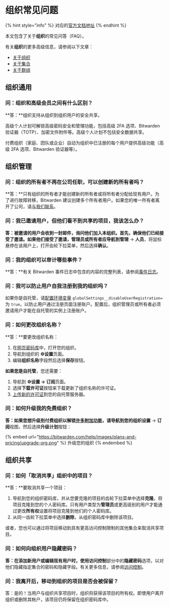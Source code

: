 # 组织常见问题

{% hint style="info" %}
对应的[官方文档地址](https://bitwarden.com/help/article/org-faqs/)
{% endhint %}

本文包含了关于**组织**的常见问答（FAQ）。

有关**组织**的更多高级信息，请参阅以下文章：

* [关于组织](../organization-basics/organizations.md)
* [关于集合](../organization-basics/collections.md)
* [关于群组](../organization-basics/groups.md)

## 组织通用 <a href="#organizations-general" id="organizations-general"></a>

### 问：组织和高级会员之间有什么区别？ <a href="#q-whats-the-difference-between-organizations-and-premium" id="q-whats-the-difference-between-organizations-and-premium"></a>

**答：**组织支持从组织到组织用户的安全共享。

高级个人计划可解锁高级密码安全和管理功能，包括高级 2FA 选项、Bitwarden 验证器（TOTP）、加密文件附件等。高级个人计划不包括安全数据共享。

付费组织（家庭、团队或企业）自动为组织中已注册的每个用户提供高级功能（高级 2FA 选项、Bitwarden 验证器等）。

## 组织管理 <a href="#organization-administration" id="organization-administration"></a>

### 问：组织的所有者不再在公司任职，可以创建新的所有者吗？ <a href="#q-my-organizations-owner-is-no-longer-with-the-company-can-a-new-owner-be-created" id="q-my-organizations-owner-is-no-longer-with-the-company-can-a-new-owner-be-created"></a>

**答：**只有组织的所有者才能创建新的所有者或将所有者分配给现有用户。为了进行故障转移，Bitwarden 建议创建多个所有者用户。如果您的唯一所有者离开了公司，请[与我们联系](https://bitwarden.com/contact)。

### 问：我已邀请用户，但他们看不到共享的项目，我该怎么办？ <a href="#q-i-have-invited-users-but-they-cannot-see-shared-items-what-do-i-do" id="q-i-have-invited-users-but-they-cannot-see-shared-items-what-do-i-do"></a>

**答：**被邀请的用户会收到一封邮件，询问他们加入本组织。首先，确保他们已经接受了邀请。如果他们接受了邀请，管理员或所有者应导航到**管理** → **人员**，将鼠标悬停在该用户上，打开齿轮下拉菜单，然后选择**确认**。

### 问：我的组织可以审计哪些事件？ <a href="#q-what-events-are-auditing-for-my-organization" id="q-what-events-are-auditing-for-my-organization"></a>

**答：**有关 Bitwarden 事件日志中包含的内容的完整列表，请参阅[事件日志](../organization-basics/event-logs.md)。

### 问：我可以防止用户自我注册到我的组织吗？ <a href="#q-can-i-prevent-users-from-self-registering-into-my-organization" id="q-can-i-prevent-users-from-self-registering-into-my-organization"></a>

如果你是自托管，请[配置环境变量](../../on-premises-hosting/configure-environment-variables.md) `globalSettings__disableUserRegistration=` 为 `true`，以防止用户通过注册页面注册账户。配置后，组织管理员或所有者必须邀请用户才能在自托管的实例上注册账户。

### 问：如何更改组织名称？ <a href="#q-how-do-i-change-the-name-of-my-organization" id="q-how-do-i-change-the-name-of-my-organization"></a>

**答：**要更改组织名称：

1. 在[网页密码库](https://vault.bitwarden.com/)中，打开您的组织。
2. 导航到组织的 **⚙️设置**页面。
3. 编辑**组织名称**字段然后选择**保存**按钮。

**如果您是自托管**，您还需要：

1. 导航到 **⚙️设置 → 订阅**页面。
2. 选择**下载许可证**按钮来下载更新了组织名称的许可证。
3. [上传新的许可证](../../on-premises-hosting/licensing-for-paid-features.md#organization-license)到您的自托管服务器。

### 问：如何升级我的免费组织？ <a href="#q-how-do-i-upgrade-my-free-organization" id="q-how-do-i-upgrade-my-free-organization"></a>

**答：**如果您想升级到付费组织以解锁[许多附加功能](../../my-account/plans-and-pricing/about-bitwarden-plans.md)，请导航到您的组织**设置** → **订阅**视图，然后选择**升级计划**按钮：

{% embed url="https://bitwarden.com/help/images/plans-and-pricing/upgrade-org.png" %}
升级您的组织
{% endembed %}

## 组织共享 <a href="#sharing-with-an-organization" id="sharing-with-an-organization"></a>

### 问：如何「取消共享」组织中的项目？ <a href="#q-how-do-i-unshare-an-item-from-my-organization" id="q-how-do-i-unshare-an-item-from-my-organization"></a>

**答：**要取消共享一个项目：

1. 导航到您的组织密码库，并从您要克隆的项目的齿轮下拉菜单中选择**克隆**，将项目克隆到您的个人密码库。只有用户类型为**管理员**或更高级别的用户才能通过更改**所有权**设置将项目克隆到他们的个人密码库。
2. 从同一齿轮下拉菜单中选择**删除**，从组织密码库中删除该项目。

或者，您也可以通过将项目移动到具有更高访问控制限制的其他集合来取消共享项目。

### 问：如何向组织用户隐藏密码？ <a href="#q-how-do-i-hide-a-password-from-my-organizations-users" id="q-how-do-i-hide-a-password-from-my-organizations-users"></a>

**答：**在添加新用户或编辑现有用户时，使用**访问控制**部分中的**隐藏密码**选项，以对他们隐藏指定集合的密码和隐藏字段。有关更多信息，请参阅[访问控制](../user-management/user-types-and-access-control.md)。

### 问：我离开后，移动到组织的项目是否会被保留？ <a href="#q-does-an-item-i-share-with-the-organization-stay-after-i-leave" id="q-does-an-item-i-share-with-the-organization-stay-after-i-leave"></a>

答：是的！当用户与组织共享项目时，组织将获得该项目的所有权。即使用户离开组织或删除其帐户，该项目仍将保留在组织密码库中。
